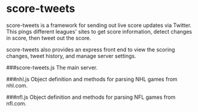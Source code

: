 score-tweets
============

score-tweets is a framework for sending out live score updates via Twitter. This pings different leagues' sites to get score information, detect changes in score, then tweet out the score.

score-tweets also provides an express front end to view the scoring changes, tweet history, and manage server settings.

###score-tweets.js
The main server.

###nhl.js
Object definition and methods for parsing NHL games from nhl.com.

###nfl.js
Object definition and methods for parsing NFL games from nfl.com.